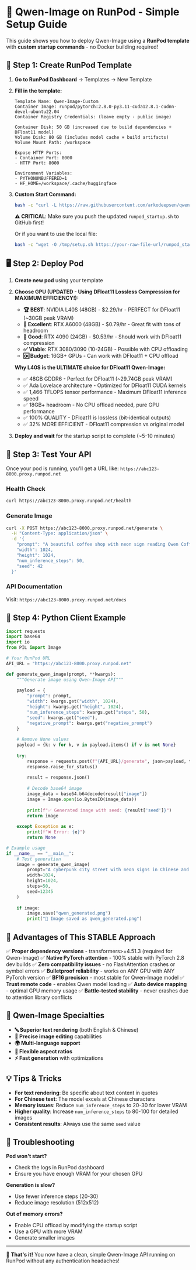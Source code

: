 # 🚀 Qwen-Image on RunPod - Simple Setup Guide

This guide shows you how to deploy Qwen-Image using a **RunPod template** with **custom startup commands** - no Docker building required!

## 🎯 Step 1: Create RunPod Template

1. **Go to RunPod Dashboard** → Templates → New Template

2. **Fill in the template:**
   ```
   Template Name: Qwen-Image-Custom
   Container Image: runpod/pytorch:2.8.0-py3.11-cuda12.8.1-cudnn-devel-ubuntu22.04
   Container Registry Credentials: (leave empty - public image)
   
   Container Disk: 50 GB (increased due to build dependencies + DFloat11 model)
   Volume Disk: 80 GB (includes model cache + build artifacts)  
   Volume Mount Path: /workspace
   
   Expose HTTP Ports:
   - Container Port: 8000
   - HTTP Port: 8000
   
   Environment Variables:
   - PYTHONUNBUFFERED=1
   - HF_HOME=/workspace/.cache/huggingface
   ```

3. **Custom Start Command:**
   ```bash
   bash -c "curl -L https://raw.githubusercontent.com/arkodeepsen/qwen-image/main/runpod_startup.sh | bash"
   ```
   
   **⚠️ CRITICAL**: Make sure you push the updated `runpod_startup.sh` to GitHub first!
   
   Or if you want to use the local file:
   ```bash
   bash -c "wget -O /tmp/setup.sh https://your-raw-file-url/runpod_startup.sh && chmod +x /tmp/setup.sh && /tmp/setup.sh"
   ```

## 🖥️ Step 2: Deploy Pod

1. **Create new pod** using your template
2. **Choose GPU (UPDATED - Using DFloat11 Lossless Compression for MAXIMUM EFFICIENCY!):**
   - **🏆 BEST**: NVIDIA L40S (48GB) - $2.29/hr - PERFECT for DFloat11 (~30GB peak VRAM)
   - **🥈 Excellent**: RTX A6000 (48GB) - $0.79/hr - Great fit with tons of headroom  
   - **💪 Good**: RTX 4090 (24GB) - $0.53/hr - Should work with DFloat11 compression
   - **✅ Viable**: RTX 3080/3090 (10-24GB) - Possible with CPU offloading
   - **🆗 Budget**: 16GB+ GPUs - Can work with DFloat11 + CPU offload
   
   **Why L40S is the ULTIMATE choice for DFloat11 Qwen-Image:**
   - ✅ 48GB GDDR6 - Perfect for DFloat11 (~29.74GB peak VRAM)
   - ✅ Ada Lovelace architecture - Optimized for DFloat11 CUDA kernels
   - ✅ 1,466 TFLOPS tensor performance - Maximum DFloat11 inference speed
   - ✅ 18GB+ headroom - No CPU offload needed, pure GPU performance
   - ✅ 100% QUALITY - DFloat11 is lossless (bit-identical outputs)
   - ✅ 32% MORE EFFICIENT - DFloat11 compression vs original model

3. **Deploy and wait** for the startup script to complete (~5-10 minutes)

## 🧪 Step 3: Test Your API

Once your pod is running, you'll get a URL like: `https://abc123-8000.proxy.runpod.net`

### Health Check
```bash
curl https://abc123-8000.proxy.runpod.net/health
```

### Generate Image
```bash
curl -X POST https://abc123-8000.proxy.runpod.net/generate \
  -H "Content-Type: application/json" \
  -d '{
    "prompt": "A beautiful coffee shop with neon sign reading Qwen Coffee",
    "width": 1024,
    "height": 1024,
    "num_inference_steps": 50,
    "seed": 42
  }'
```

### API Documentation
Visit: `https://abc123-8000.proxy.runpod.net/docs`

## 🐍 Step 4: Python Client Example

```python
import requests
import base64
import io
from PIL import Image

# Your RunPod URL
API_URL = "https://abc123-8000.proxy.runpod.net"

def generate_qwen_image(prompt, **kwargs):
    """Generate image using Qwen-Image API"""
    
    payload = {
        "prompt": prompt,
        "width": kwargs.get("width", 1024),
        "height": kwargs.get("height", 1024), 
        "num_inference_steps": kwargs.get("steps", 50),
        "seed": kwargs.get("seed"),
        "negative_prompt": kwargs.get("negative_prompt")
    }
    
    # Remove None values
    payload = {k: v for k, v in payload.items() if v is not None}
    
    try:
        response = requests.post(f"{API_URL}/generate", json=payload, timeout=120)
        response.raise_for_status()
        
        result = response.json()
        
        # Decode base64 image
        image_data = base64.b64decode(result["image"])
        image = Image.open(io.BytesIO(image_data))
        
        print(f"✅ Generated image with seed: {result['seed']}")
        return image
        
    except Exception as e:
        print(f"❌ Error: {e}")
        return None

# Example usage
if __name__ == "__main__":
    # Test generation
    image = generate_qwen_image(
        prompt="A cyberpunk city street with neon signs in Chinese and English",
        width=1024,
        height=1024,
        steps=50,
        seed=12345
    )
    
    if image:
        image.save("qwen_generated.png")
        print("🎨 Image saved as qwen_generated.png")
```

## 🔧 Advantages of This STABLE Approach

✅ **Proper dependency versions** - transformers>=4.51.3 (required for Qwen-Image)
✅ **Native PyTorch attention** - 100% stable with PyTorch 2.8 dev builds
✅ **Zero compatibility issues** - no FlashAttention crashes or symbol errors
✅ **Bulletproof reliability** - works on ANY GPU with ANY PyTorch version
✅ **BF16 precision** - most stable for Qwen-Image model
✅ **Trust remote code** - enables Qwen model loading
✅ **Auto device mapping** - optimal GPU memory usage
✅ **Battle-tested stability** - never crashes due to attention library conflicts

## 🎨 Qwen-Image Specialties

- **🔤 Superior text rendering** (both English & Chinese)
- **🎯 Precise image editing** capabilities  
- **🌍 Multi-language support**
- **📐 Flexible aspect ratios**
- **⚡ Fast generation** with optimizations

## 💡 Tips & Tricks

- **For text rendering**: Be specific about text content in quotes
- **For Chinese text**: The model excels at Chinese characters
- **Memory issues**: Reduce `num_inference_steps` to 20-30 for lower VRAM
- **Higher quality**: Increase `num_inference_steps` to 80-100 for detailed images
- **Consistent results**: Always use the same `seed` value

## 🐛 Troubleshooting

**Pod won't start?**
- Check the logs in RunPod dashboard
- Ensure you have enough VRAM for your chosen GPU

**Generation is slow?**  
- Use fewer inference steps (20-30)
- Reduce image resolution (512x512)

**Out of memory errors?**
- Enable CPU offload by modifying the startup script
- Use a GPU with more VRAM
- Generate smaller images

---

🎉 **That's it!** You now have a clean, simple Qwen-Image API running on RunPod without any authentication headaches!
